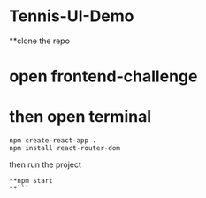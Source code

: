 # Tennis-UI-Demo
**clone the repo
# open frontend-challenge
#  then open terminal
```
npm create-react-app .
npm install react-router-dom
```

then run the project

```
**npm start
**```
